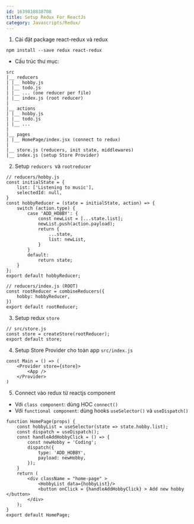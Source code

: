 ```yaml
---
id: 1639810838708
title: Setup Redux For ReactJs
category: Javascripts/Redux/
---
```


1. Cài đặt package react-redux và redux

```
npm install --save redux react-redux
```
* Cấu trúc thư mục:

```
src
|__ reducers
| |__ hobby.js
| |__ todo.js
| |__ ... (one reducer per file)
| |__ index.js (root reducer)
|
|__ actions
| |__ hobby.js
| |__ todo.js
| |__ ...
|
|__ pages
| |__ HomePage/index.jsx (connect to redux)
|
|__ store.js (reducers, init state, middlewares)
|__ index.js (setup Store Provider)
```
2. Setup `reducers `và `rootreducer`

```
// reducers/hobby.js
const initialState = {
    list: ['Listening to music'],
    selectedId: null,
}
const hobbyReducer = (state = initialState, action) => {
    switch (action.type) {
        case 'ADD_HOBBY': {
            const newList = [...state.list];
            newList.push(action.payload);
            return {
                ...state,
                list: newList,
            }
        }
        default:
            return state;
    }
};
export default hobbyReducer;
```

```
// reducers/index.js (ROOT)
const rootReducer = combineReducers({
    hobby: hobbyReducer,
})
export default rootReducer;
```
3. Setup redux `store`

```
// src/store.js
const store = createStore(rootReducer);
export default store;
```
4. Setup Store Provider cho toàn app `src/index.js`

```
const Main = () => (
    <Provider store={store}>
        <App />
    </Provider>
)
```
5. Connect vào redux từ reactjs component
* Với `class component`: dùng HOC `connect()`
* Với `functional component`: dùng hooks `useSelector()` và `useDispatch()`

```
function HomePage(props) {
    const hobbyList = useSelector(state => state.hobby.list);
    const dispatch = useDispatch();
    const handleAddHobbyClick = () => {
        const newHobby = 'Coding';
        dispatch({
            type: 'ADD_HOBBY',
            payload: newHobby,
        });
    }
    return ( 
        <div className = "home-page" >
            <HobbyList data={hobbyList}/>
            <button onClick = {handleAddHobbyClick} > Add new hobby </button>
        </div>
    );
}
export default HomePage;
```
